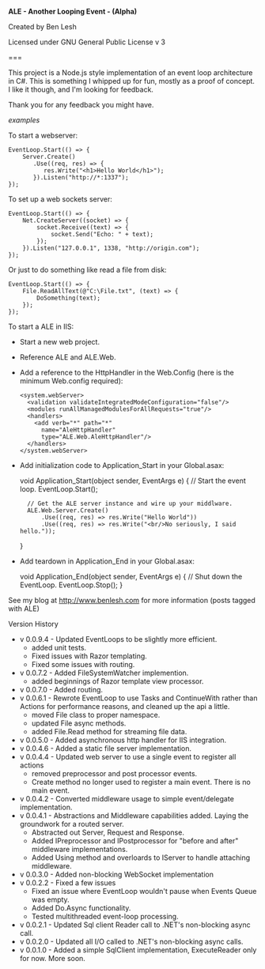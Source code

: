 **ALE - Another Looping Event - (Alpha)**

Created by Ben Lesh

Licensed under GNU General Public License v 3

===

This project is a Node.js style implementation of an event loop architecture in C#. This is something I whipped up for fun, mostly as a proof of concept. I like it though, and I'm looking for feedback.

Thank you for any feedback you might have.

*examples*

To start a webserver:

    EventLoop.Start(() => {
        Server.Create()
		   .Use((req, res) => {
              res.Write("<h1>Hello World</h1>");
           }).Listen("http://*:1337");
    });
    
To set up a web sockets server:

    EventLoop.Start(() => {
        Net.CreateServer((socket) => {
            socket.Receive((text) => {
                socket.Send("Echo: " + text);
            });
        }).Listen("127.0.0.1", 1338, "http://origin.com");
    });
    
Or just to do something like read a file from disk:

    EventLoop.Start(() => {
        File.ReadAllText(@"C:\File.txt", (text) => {
            DoSomething(text);
        });
    });
	
To start a ALE in IIS:

* Start a new web project.
* Reference ALE and ALE.Web.
* Add a reference to the HttpHandler in the Web.Config (here is the minimum Web.config required):

    <?xml version="1.0"?>
    <configuration>
      <system.web>
        <compilation debug="true" targetFramework="4.0" />
      </system.web>

      <system.webServer>
        <validation validateIntegratedModeConfiguration="false"/>
        <modules runAllManagedModulesForAllRequests="true"/>
        <handlers>
          <add verb="*" path="*"
            name="AleHttpHandler"
            type="ALE.Web.AleHttpHandler"/>
        </handlers>
      </system.webServer>
    </configuration>
	
* Add initialization code to Application_Start in your Global.asax:

    void Application_Start(object sender, EventArgs e)
    {
        // Start the event loop.
        EventLoop.Start();

        // Get the ALE server instance and wire up your middlware.
        ALE.Web.Server.Create()
            .Use((req, res) => res.Write("Hello World"))
            .Use((req, res) => res.Write("<br/>No seriously, I said hello."));
    }

* Add teardown in Application_End in your Global.asax:

    void Application_End(object sender, EventArgs e)
    {
        // Shut down the EventLoop.
        EventLoop.Stop();
    }



See my blog at http://www.benlesh.com for more information (posts tagged with ALE)

Version History
 * v 0.0.9.4 - Updated EventLoops to be slightly more efficient.
   * added unit tests.
   * Fixed issues with Razor templating.
   * Fixed some issues with routing.
 * v 0.0.7.2 - Added FileSystemWatcher implemention.
   * added beginnings of Razor template view processor.
 * v 0.0.7.0 - Added routing.
 * v 0.0.6.1 - Rewrote EventLoop to use Tasks and ContinueWith rather than Actions for performance reasons, and cleaned up the api a little.
   * moved File class to proper namespace.
   * updated File async methods.
   * added File.Read method for streaming file data.
 * v 0.0.5.0 - Added asynchronous http handler for IIS integration.
 * v 0.0.4.6 - Added a static file server implementation.
 * v 0.0.4.4 - Updated web server to use a single event to register all actions
    * removed preprocessor and post processor events.
	* Create method no longer used to register a main event. There is no main event.
 * v 0.0.4.2 - Converted middleware usage to simple event/delegate implementation.
 * v 0.0.4.1 - Abstractions and Middleware capabilities added. Laying the groundwork for a routed server.
    * Abstracted out Server, Request and Response.
	* Added IPreprocessor and IPostprocessor for "before and after" middleware implementations.
	* Added Using method and overloards to IServer to handle attaching middleware.
 * v 0.0.3.0 - Added non-blocking WebSocket implementation
 * v 0.0.2.2 - Fixed a few issues
    * Fixed an issue where EventLoop wouldn't pause when Events Queue was empty.
	* Added Do.Async functionality.
	* Tested multithreaded event-loop processing.
 * v 0.0.2.1 - Updated Sql client Reader call to .NET's non-blocking async call.
 * v 0.0.2.0 - Updated all I/O called to .NET's non-blocking async calls.
 * v 0.0.1.0 - Added a simple SqlClient implementation, ExecuteReader only for now. More soon.